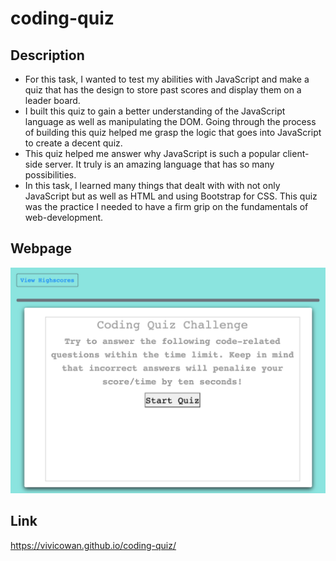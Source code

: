 # coding-quiz
  
## Description
- For this task, I wanted to test my abilities with JavaScript and make a quiz that has the design to store past scores and display them on a leader board. 
- I built this quiz to gain a better understanding of the JavaScript language as well as manipulating the DOM. Going through the process of building this quiz helped me grasp the logic that goes into JavaScript to create a decent quiz.
- This quiz helped me answer why JavaScript is such a popular client-side server. It truly is an amazing language that has so many possibilities.
- In this task, I learned many things that dealt with with not only JavaScript but as well as HTML and using Bootstrap for CSS. This quiz was the practice I needed to have a firm grip on the fundamentals of web-development.

## Webpage
![Screen Shot](./coding-quiz.png)

## Link
https://vivicowan.github.io/coding-quiz/
